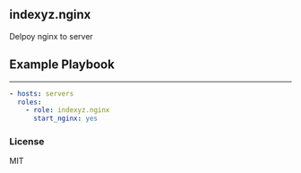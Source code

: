 ## indexyz.nginx
Delpoy nginx to server

## Example Playbook
----------------
```yaml
- hosts: servers
  roles:
    - role: indexyz.nginx
      start_nginx: yes
```

### License
MIT
